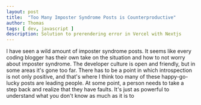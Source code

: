 ```yaml
---
layout: post
title:  "Too Many Imposter Syndrome Posts is Counterproductive"
author: Thomas
tags: [ dev, javascript ]
description: Solution to prerendering error in Vercel with Nextjs
---
```

I have seen a wild amount of imposter syndrome posts. It seems like every coding blogger has their own take on the situation and how to not worry about imposter syndrome. The developer culture is open and friendly, but in some areas it's gone too far. There has to be a point in which introspection is not only positive, and that's where I think too many of these happy-go-lucky posts are leading people. At some point, a person needs to take a step back and realize that they have faults. It's just as powerful to understand what you don't know as much as it is to
